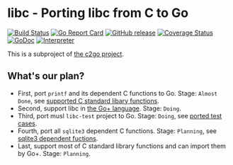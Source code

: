 libc - Porting libc from C to Go
======

[![Build Status](https://github.com/goplus/libc/actions/workflows/go.yml/badge.svg)](https://github.com/goplus/libc/actions/workflows/go.yml)
[![Go Report Card](https://goreportcard.com/badge/github.com/goplus/libc)](https://goreportcard.com/report/github.com/goplus/libc)
[![GitHub release](https://img.shields.io/github/v/tag/goplus/libc.svg?label=release)](https://github.com/goplus/libc/releases)
[![Coverage Status](https://codecov.io/gh/goplus/libc/branch/musl-go/graph/badge.svg)](https://codecov.io/gh/goplus/libc)
[![GoDoc](https://pkg.go.dev/badge/github.com/goplus/libc.svg)](https://pkg.go.dev/mod/github.com/goplus/libc)
[![Interpreter](https://img.shields.io/badge/interpreter-iGo+-seagreen.svg)](https://github.com/goplus/igop)

This is a subproject of [the c2go project](https://github.com/goplus/c2go).

## What's our plan?

- First, port `printf` and its dependent C functions to Go. Stage: `Almost Done`, see [supported C standard libary functions](https://github.com/goplus/libc/blob/musl-go/c2go.pub).
- Second, support libc in [the Go+ language](https://github.com/goplus/gop). Stage: `Doing`.
- Third, port musl `libc-test` project to Go. Stage: `Doing`, see [ported test cases](https://github.com/goplus/libc/blob/musl-go/libtest_test.go).
- Fourth, port all `sqlite3` dependent C functions. Stage: `Planning`, see [sqlite3 dependent fuctions](https://github.com/goplus/sqlite/blob/main/c2go_autogen.go).
- Last, support most of C standard library functions and can import them by Go+. Stage: `Planning`.
